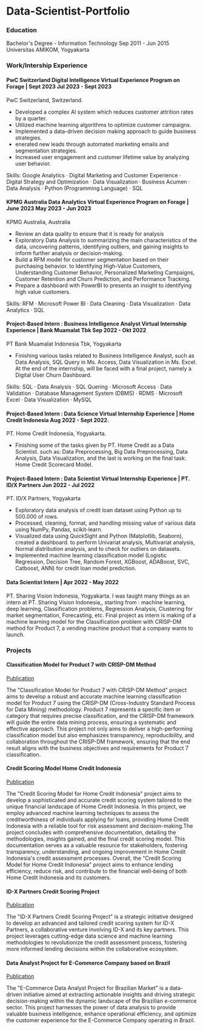 # Data-Scientist-Portfolio

### Education
Bachelor's Degree - Information Technology Sep 2011 - Jun 2015
Universitas AMIKOM, Yogyakarta

### Work/Intership Experience
#### PwC Switzerland Digital Intelligence Virtual Experience Program on Forage | Sept 2023 Jul 2023 - Sept 2023
PwC Switzerland, Switzerland.
-  Developed a complex AI system which reduces customer attrition rates by a quarter.
-  Utilized machine learning algorithms to optimize customer campaigns.
-  Implemented a data-driven decision making approach to guide business strategies.
-  enerated new leads through automated marketing emails and segmentation strategies.
-  Increased user engagement and customer lifetime value by analyzing user behavior.

Skills: Google Analytics · Digital Marketing and Customer Experience · Digital
Strategy and Optimization · Data Visualization · Business Acumen · Data Analysis ·
Python (Programming Language) · SQL

#### KPMG Australia Data Analytics Virtual Experience Program on Forage | June 2023 May 2023 - Jun 2023
KPMG Australia, Australia
-  Review an data quality to ensure that it is ready for analysis
-  Exploratory Data Analysis to summarizing the main characteristics of the
data, uncovering patterns, identifying outliers, and gaining insights to inform
further analysis or decision-making.
-  Build a RFM model for customer segmentation based on their purchasing
behavior. to Identifying High-Value Customers, Understanding Customer
Behavior, Personalized Marketing Campaigns, Customer Retention and Churn
Prediction, and Performance Tracking.
-  Prepare a dashboard with PowerBI to presents an insight to identifying high value customers.

Skills: RFM · Microsoft Power BI · Data Cleaning · Data Visualization · Data Analytics · SQL

#### Project-Based Intern : Business Intelligence Analyst Virtual Internship Experience | Bank Muamalat Tbk Sep 2022 - Okt 2022
PT Bank Muamalat Indonesia Tbk, Yogyakarta
-  Finishing various tasks related to Business Intelligence Analyst, such as Data Analysis, SQL
Query in Ms. Access, Data Visualization in Ms. Excel. At the end of the internship, will
be faced with a final project, namely a Digital User Churn Dashboard.

Skills: SQL · Data Analysis · SQL Quering · Microsoft Access · Data Validation · Database
Management System (DBMS) · RDMS · Microsoft Excel · Data Visualization · MySQL

#### Project-Based Intern : Data Science Virtual Internship Experience | Home Credit Indonesia Aug 2022 - Sept 2022.
PT. Home Credit Indonesia, Yogyakarta.
-  Finishing some of the tasks given by PT. Home Credit as a Data Scientist. such as: Data
Preprocessing, Big Data Preprocessing, Data Analysis, Data Visualization, and the last is
working on the final task: Home Credit Scorecard Model.

#### Project-Based Intern : Data Scientist Virtual Internship Experience | PT. ID/X Partners Jun 2022 - Jul 2022
PT. ID/X Partners, Yogyakarta
-  Exploratory data analysis of credit loan dataset using Python up to 500.000 of rows.
-  Processed, cleaning, format, and handling missing value of various data using NumPy, Pandas, scikit-learn.
-  Visualized data using QuickSight and Python (Matplotlib, Seaborn), created a dashboard.
  to perform Univariat analysis, Multivariat analysis, Normal distribution analysis,
  and to check for outliers on datasets.
-  Implemented machine learning classification model (Logistic Regression, Decision
Tree, Random Forest, XGBoost, ADABoost, SVC, Catboost, ANN) for credit loan model prediction.

#### Data Scientist Intern | Apr 2022 - May 2022
PT. Sharing Vision Indonesia, Yogyakarta.
I was taught many things as an intern at PT. Sharing Vision Indonesia,, starting from :
machine learning, deep learning, Classification problems, Regression Analysis, Clustering
for market segmentation, Forecasting, etc.
Final project as intern is making of a machine learning model for the Classification problem
with CRISP-DM method for Product 7, a vending machine product that a company wants to
launch.


### Projects
#### Classification Model for Product 7 with CRISP-DM Method
[Publication](https://github.com/ricky2593/Project---Classification-Model-for-Product-7-with-CRISP-DM-Method)

The "Classification Model for Product 7 with CRISP-DM Method" project aims to develop a robust and 
accurate machine learning classification model for Product 7 using the CRISP-DM (Cross-Industry Standard Process for Data Mining) methodology. 
Product 7 represents a specific item or category that requires precise classification, and the CRISP-DM framework 
will guide the entire data mining process, ensuring a systematic and effective approach.
This project not only aims to deliver a high-performing classification model but also emphasizes transparency, reproducibility, and 
collaboration throughout the CRISP-DM framework, ensuring that the end result aligns with the business objectives and requirements 
for Product 7 classification.

#### Credit Scoring Model Home Credit Indonesia
[Publication](https://github.com/ricky2593/Credit-Scoring-Model-Home-Credit-Indonesia)

The "Credit Scoring Model for Home Credit Indonesia" project aims to develop a sophisticated and accurate credit scoring system 
tailored to the unique financial landscape of Home Credit Indonesia. In this project, we employ advanced machine learning techniques 
to assess the creditworthiness of individuals applying for loans, providing Home Credit Indonesia with a reliable tool for risk assessment
and decision-making.The project concludes with comprehensive documentation, detailing the methodologies, insights gained, 
and the final credit scoring model. This documentation serves as a valuable resource for stakeholders, fostering transparency, understanding, 
and ongoing improvement in Home Credit Indonesia's credit assessment processes. 
Overall, the "Credit Scoring Model for Home Credit Indonesia" project aims to enhance lending efficiency, reduce risk, and contribute to the financial 
well-being of both Home Credit Indonesia and its customers.

#### ID-X Partners Credit Scoring Project
[Publication](https://github.com/ricky2593/ID-X-Credit-Scoring-Project)

The "ID-X Partners Credit Scoring Project" is a strategic initiative designed to develop an advanced and tailored credit scoring system 
for ID-X Partners, a collaborative venture involving ID-X and its key partners. This project leverages cutting-edge data science 
and machine learning methodologies to revolutionize the credit assessment process, fostering more informed lending decisions within the collaborative ecosystem.

#### Data Analyst Project for E-Commerce Company based on Brazil
[Publication](https://github.com/ricky2593/Data-Analyst-Project-for-E-Commerce-Company-based-on-Brazil)

The "E-Commerce Data Analyst Project for Brazilian Market" is a data-driven initiative aimed at extracting actionable insights 
and driving strategic decision-making within the dynamic landscape of the Brazilian e-commerce sector. This project harnesses 
the power of data analysis to provide valuable business intelligence, enhance operational efficiency, and optimize the customer experience 
for the E-Commerce Company operating in Brazil.
